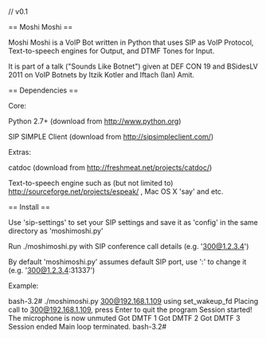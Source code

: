 // v0.1

== Moshi Moshi ==

Moshi Moshi is a VoIP Bot written in Python that uses SIP as VoIP Protocol, Text-to-speech engines for Output, and DTMF Tones for Input.

It is part of a talk ("Sounds Like Botnet") given at DEF CON 19 and BSidesLV 2011 on VoIP Botnets by Itzik Kotler and Iftach (Ian) Amit.

== Dependencies ==

Core:

Python 2.7+ (download from http://www.python.org)

SIP SIMPLE Client (download from http://sipsimpleclient.com/)

Extras:

catdoc (download from http://freshmeat.net/projects/catdoc/)

Text-to-speech engine such as (but not limited to) http://sourceforge.net/projects/espeak/ , Mac OS X 'say' and etc.

== Install ==

Use 'sip-settings' to set your SIP settings and save it as 'config' in the same directory as 'moshimoshi.py'

Run ./moshimoshi.py with SIP conference call details (e.g. '300@1.2.3.4')

By default 'moshimoshi.py' assumes default SIP port, use ':' to change it (e.g. '300@1.2.3.4:31337')

Example:

bash-3.2# ./moshimoshi.py 300@192.168.1.109
using set_wakeup_fd
Placing call to 300@192.168.1.109, press Enter to quit the program
Session started!
The microphone is now unmuted
Got DMTF 1 
Got DMTF 2 
Got DMTF 3 
<Pressed Enter>
Session ended
Main loop terminated.
bash-3.2# 
